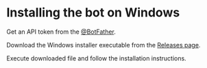 # Installing the bot on Windows

Get an API token from the [@BotFather](https://t.me/BotFather).

Download the Windows installer executable from the [Releases page](https://github.com/xvitaly/ecasbot/releases).

Execute downloaded file and follow the installation instructions.
